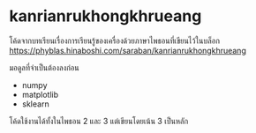 # kanrianrukhongkhrueang
โค้ดจากบทเรียนเรื่องการเรียนรู้ของเครื่องด้วยภาษาไพธอนที่เขียนไว้ในบล็อก https://phyblas.hinaboshi.com/saraban/kanrianrukhongkhrueang

มอดูลที่จำเป็นต้องลงก่อน
- numpy
- matplotlib
- sklearn

โค้ดใช้งานได้ทั้งในไพธอน 2 และ 3 แต่เขียนโดยเน้น 3 เป็นหลัก
